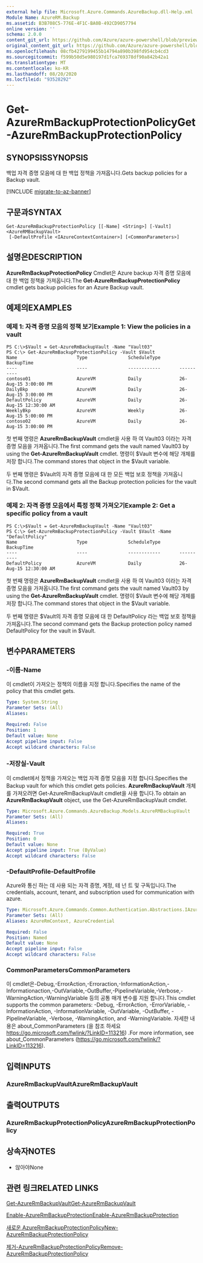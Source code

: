 ```yaml
---
external help file: Microsoft.Azure.Commands.AzureBackup.dll-Help.xml
Module Name: AzureRM.Backup
ms.assetid: B3B708C5-776E-4F1C-BA0B-492CD9057794
online version: ''
schema: 2.0.0
content_git_url: https://github.com/Azure/azure-powershell/blob/preview/src/ResourceManager/AzureBackup/Commands.AzureBackup/help/Get-AzureRmBackupProtectionPolicy.md
original_content_git_url: https://github.com/Azure/azure-powershell/blob/preview/src/ResourceManager/AzureBackup/Commands.AzureBackup/help/Get-AzureRmBackupProtectionPolicy.md
ms.openlocfilehash: 08cfb4279199455b14794a890b398fd954cb4cd3
ms.sourcegitcommit: f599b50d5e980197d1fca769378df90a842b42a1
ms.translationtype: MT
ms.contentlocale: ko-KR
ms.lasthandoff: 08/20/2020
ms.locfileid: "93528292"
---
```

# <span data-ttu-id="09d0b-101">Get-AzureRmBackupProtectionPolicy</span><span class="sxs-lookup"><span data-stu-id="09d0b-101">Get-AzureRmBackupProtectionPolicy</span></span>

## <span data-ttu-id="09d0b-102">SYNOPSIS</span><span class="sxs-lookup"><span data-stu-id="09d0b-102">SYNOPSIS</span></span>
<span data-ttu-id="09d0b-103">백업 자격 증명 모음에 대 한 백업 정책을 가져옵니다.</span><span class="sxs-lookup"><span data-stu-id="09d0b-103">Gets backup policies for a Backup vault.</span></span>

[!INCLUDE [migrate-to-az-banner](../../includes/migrate-to-az-banner.md)]

## <span data-ttu-id="09d0b-104">구문과</span><span class="sxs-lookup"><span data-stu-id="09d0b-104">SYNTAX</span></span>

```
Get-AzureRmBackupProtectionPolicy [[-Name] <String>] [-Vault] <AzureRMBackupVault>
 [-DefaultProfile <IAzureContextContainer>] [<CommonParameters>]
```

## <span data-ttu-id="09d0b-105">설명은</span><span class="sxs-lookup"><span data-stu-id="09d0b-105">DESCRIPTION</span></span>
<span data-ttu-id="09d0b-106">**AzureRmBackupProtectionPolicy** Cmdlet은 Azure backup 자격 증명 모음에 대 한 백업 정책을 가져옵니다.</span><span class="sxs-lookup"><span data-stu-id="09d0b-106">The **Get-AzureRmBackupProtectionPolicy** cmdlet gets backup policies for an Azure Backup vault.</span></span>

## <span data-ttu-id="09d0b-107">예제의</span><span class="sxs-lookup"><span data-stu-id="09d0b-107">EXAMPLES</span></span>

### <span data-ttu-id="09d0b-108">예제 1: 자격 증명 모음의 정책 보기</span><span class="sxs-lookup"><span data-stu-id="09d0b-108">Example 1: View the policies in a vault</span></span>
```
PS C:\>$Vault = Get-AzureRmBackupVault -Name "Vault03"
PS C:\> Get-AzureRmBackupProtectionPolicy -Vault $Vault 
Name                      Type               ScheduleType       BackupTime
----                      ----               ------------       ----------
contoso01                 AzureVM            Daily              26-Aug-15 3:00:00 PM
DailyBkp                  AzureVM            Daily              26-Aug-15 3:00:00 PM
DefaultPolicy             AzureVM            Daily              26-Aug-15 12:30:00 AM
WeeklyBkp                 AzureVM            Weekly             26-Aug-15 5:00:00 PM
contoso02                 AzureVM            Daily              26-Aug-15 3:00:00 PM
```

<span data-ttu-id="09d0b-109">첫 번째 명령은 **AzureRmBackupVault** cmdlet을 사용 하 여 Vault03 이라는 자격 증명 모음을 가져옵니다.</span><span class="sxs-lookup"><span data-stu-id="09d0b-109">The first command gets the vault named Vault03 by using the **Get-AzureRmBackupVault** cmdlet.</span></span>
<span data-ttu-id="09d0b-110">명령이 $Vault 변수에 해당 개체를 저장 합니다.</span><span class="sxs-lookup"><span data-stu-id="09d0b-110">The command stores that object in the $Vault variable.</span></span>

<span data-ttu-id="09d0b-111">두 번째 명령은 $Vault의 자격 증명 모음에 대 한 모든 백업 보호 정책을 가져옵니다.</span><span class="sxs-lookup"><span data-stu-id="09d0b-111">The second command gets all the Backup protection policies for the vault in $Vault.</span></span>

### <span data-ttu-id="09d0b-112">예제 2: 자격 증명 모음에서 특정 정책 가져오기</span><span class="sxs-lookup"><span data-stu-id="09d0b-112">Example 2: Get a specific policy from a vault</span></span>
```
PS C:\>$Vault = Get-AzureRmBackupVault -Name "Vault03"
PS C:\> Get-AzureRmBackupProtectionPolicy -Vault $Vault -Name "DefaultPolicy"
Name                      Type               ScheduleType       BackupTime
----                      ----               ------------       ----------
DefaultPolicy             AzureVM            Daily              26-Aug-15 12:30:00 AM
```

<span data-ttu-id="09d0b-113">첫 번째 명령은 **AzureRmBackupVault** cmdlet을 사용 하 여 Vault03 이라는 자격 증명 모음을 가져옵니다.</span><span class="sxs-lookup"><span data-stu-id="09d0b-113">The first command gets the vault named Vault03 by using the **Get-AzureRmBackupVault** cmdlet.</span></span>
<span data-ttu-id="09d0b-114">명령이 $Vault 변수에 해당 개체를 저장 합니다.</span><span class="sxs-lookup"><span data-stu-id="09d0b-114">The command stores that object in the $Vault variable.</span></span>

<span data-ttu-id="09d0b-115">두 번째 명령은 $Vault의 자격 증명 모음에 대 한 DefaultPolicy 라는 백업 보호 정책을 가져옵니다.</span><span class="sxs-lookup"><span data-stu-id="09d0b-115">The second command gets the Backup protection policy named DefaultPolicy for the vault in $Vault.</span></span>

## <span data-ttu-id="09d0b-116">변수</span><span class="sxs-lookup"><span data-stu-id="09d0b-116">PARAMETERS</span></span>

### <span data-ttu-id="09d0b-117">-이름</span><span class="sxs-lookup"><span data-stu-id="09d0b-117">-Name</span></span>
<span data-ttu-id="09d0b-118">이 cmdlet이 가져오는 정책의 이름을 지정 합니다.</span><span class="sxs-lookup"><span data-stu-id="09d0b-118">Specifies the name of the policy that this cmdlet gets.</span></span>

```yaml
Type: System.String
Parameter Sets: (All)
Aliases: 

Required: False
Position: 1
Default value: None
Accept pipeline input: False
Accept wildcard characters: False
```

### <span data-ttu-id="09d0b-119">-저장실</span><span class="sxs-lookup"><span data-stu-id="09d0b-119">-Vault</span></span>
<span data-ttu-id="09d0b-120">이 cmdlet에서 정책을 가져오는 백업 자격 증명 모음을 지정 합니다.</span><span class="sxs-lookup"><span data-stu-id="09d0b-120">Specifies the Backup vault for which this cmdlet gets policies.</span></span>
<span data-ttu-id="09d0b-121">**AzureRmBackupVault** 개체를 가져오려면 Get-AzureRmBackupVault cmdlet을 사용 합니다.</span><span class="sxs-lookup"><span data-stu-id="09d0b-121">To obtain an **AzureRmBackupVault** object, use the Get-AzureRmBackupVault cmdlet.</span></span>

```yaml
Type: Microsoft.Azure.Commands.AzureBackup.Models.AzureRMBackupVault
Parameter Sets: (All)
Aliases: 

Required: True
Position: 0
Default value: None
Accept pipeline input: True (ByValue)
Accept wildcard characters: False
```

### <span data-ttu-id="09d0b-122">-DefaultProfile</span><span class="sxs-lookup"><span data-stu-id="09d0b-122">-DefaultProfile</span></span>
<span data-ttu-id="09d0b-123">Azure와 통신 하는 데 사용 되는 자격 증명, 계정, 테 넌 트 및 구독입니다.</span><span class="sxs-lookup"><span data-stu-id="09d0b-123">The credentials, account, tenant, and subscription used for communication with azure.</span></span>

```yaml
Type: Microsoft.Azure.Commands.Common.Authentication.Abstractions.IAzureContextContainer
Parameter Sets: (All)
Aliases: AzureRmContext, AzureCredential

Required: False
Position: Named
Default value: None
Accept pipeline input: False
Accept wildcard characters: False
```

### <span data-ttu-id="09d0b-124">CommonParameters</span><span class="sxs-lookup"><span data-stu-id="09d0b-124">CommonParameters</span></span>
<span data-ttu-id="09d0b-125">이 cmdlet은-Debug,-ErrorAction,-Erroraction,-InformationAction,-Informationaction,-OutVariable,-OutBuffer,-PipelineVariable,-Verbose,-WarningAction,-WarningVariable 등의 공통 매개 변수를 지원 합니다.</span><span class="sxs-lookup"><span data-stu-id="09d0b-125">This cmdlet supports the common parameters: -Debug, -ErrorAction, -ErrorVariable, -InformationAction, -InformationVariable, -OutVariable, -OutBuffer, -PipelineVariable, -Verbose, -WarningAction, and -WarningVariable.</span></span> <span data-ttu-id="09d0b-126">자세한 내용은 about_CommonParameters (을 참조 하세요 https://go.microsoft.com/fwlink/?LinkID=113216) .</span><span class="sxs-lookup"><span data-stu-id="09d0b-126">For more information, see about_CommonParameters (https://go.microsoft.com/fwlink/?LinkID=113216).</span></span>

## <span data-ttu-id="09d0b-127">입력</span><span class="sxs-lookup"><span data-stu-id="09d0b-127">INPUTS</span></span>

### <span data-ttu-id="09d0b-128">AzureRmBackupVault</span><span class="sxs-lookup"><span data-stu-id="09d0b-128">AzureRmBackupVault</span></span>

## <span data-ttu-id="09d0b-129">출력</span><span class="sxs-lookup"><span data-stu-id="09d0b-129">OUTPUTS</span></span>

### <span data-ttu-id="09d0b-130">AzureRmBackupProtectionPolicy</span><span class="sxs-lookup"><span data-stu-id="09d0b-130">AzureRmBackupProtectionPolicy</span></span>

## <span data-ttu-id="09d0b-131">상속자</span><span class="sxs-lookup"><span data-stu-id="09d0b-131">NOTES</span></span>
* <span data-ttu-id="09d0b-132">않아야</span><span class="sxs-lookup"><span data-stu-id="09d0b-132">None</span></span>

## <span data-ttu-id="09d0b-133">관련 링크</span><span class="sxs-lookup"><span data-stu-id="09d0b-133">RELATED LINKS</span></span>

[<span data-ttu-id="09d0b-134">Get-AzureRmBackupVault</span><span class="sxs-lookup"><span data-stu-id="09d0b-134">Get-AzureRmBackupVault</span></span>](./Get-AzureRmBackupVault.md)

[<span data-ttu-id="09d0b-135">Enable-AzureRmBackupProtection</span><span class="sxs-lookup"><span data-stu-id="09d0b-135">Enable-AzureRmBackupProtection</span></span>](./Enable-AzureRmBackupProtection.md)

[<span data-ttu-id="09d0b-136">새로운 AzureRmBackupProtectionPolicy</span><span class="sxs-lookup"><span data-stu-id="09d0b-136">New-AzureRmBackupProtectionPolicy</span></span>](./New-AzureRmBackupProtectionPolicy.md)

[<span data-ttu-id="09d0b-137">제거-AzureRmBackupProtectionPolicy</span><span class="sxs-lookup"><span data-stu-id="09d0b-137">Remove-AzureRmBackupProtectionPolicy</span></span>](./Remove-AzureRmBackupProtectionPolicy.md)


